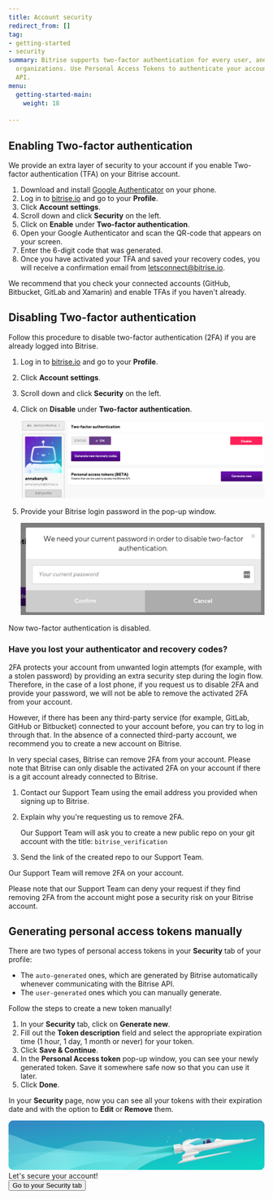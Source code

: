 ```yaml
---
title: Account security
redirect_from: []
tag:
- getting-started
- security
summary: Bitrise supports two-factor authentication for every user, and SAML SSO for
  organizations. Use Personal Access Tokens to authenticate your account to the Bitrise
  API.
menu:
  getting-started-main:
    weight: 18

---
```

## Enabling Two-factor authentication

We provide an extra layer of security to your account if you enable Two-factor authentication (TFA) on your Bitrise account.

1. Download and install [Google Authenticator](https://support.google.com/accounts/answer/1066447?hl=en) on your phone.
2. Log in to [bitrise.io](https://www.bitrise.io) and go to your **Profile**.
3. Click **Account settings**.
4. Scroll down and click **Security** on the left.
5. Click on **Enable** under **Two-factor authentication**.
6. Open your Google Authenticator and scan the QR-code that appears on your screen.
7. Enter the 6-digit code that was generated.
8. Once you have activated your TFA and saved your recovery codes, you will receive a confirmation email from letsconnect@bitrise.io.

We recommend that you check your connected accounts (GitHub, Bitbucket, GitLab and Xamarin) and enable TFAs if you haven't already.

## Disabling Two-factor authentication

Follow this procedure to disable two-factor authentication (2FA) if you are already logged into Bitrise.

1. Log in to [bitrise.io](https://www.bitrise.io) and go to your **Profile**.
2. Click **Account settings**.
3. Scroll down and click **Security** on the left.
4. Click on **Disable** under **Two-factor authentication**.

   ![](/img/disable-tfa.png)
5. Provide your Bitrise login password in the pop-up window.

   ![](/img/provide-password-2fa.jpg)

Now two-factor authentication is disabled.

### Have you lost your authenticator and recovery codes?

2FA protects your account from unwanted login attempts (for example, with a stolen password) by providing an extra security step during the login flow. Therefore, in the case of a lost phone, if you request us to disable 2FA and provide your password, we will not be able to remove the activated 2FA from your account.

However, if there has been any third-party service (for example, GitLab, GitHub or Bitbucket) connected to your account before, you can try to log in through that. In the absence of a connected third-party account, we recommend you to create a new account on Bitrise.

In very special cases, Bitrise can remove 2FA from your account. Please note that Bitrise can only disable the activated 2FA on your account if there is a git account already connected to Bitrise.

1. Contact our Support Team using the email address you provided when signing up to Bitrise.
2. Explain why you're requesting us to remove 2FA.

   Our Support Team will ask you to create a new public repo on your git account with the title: `bitrise_verification`
3. Send the link of the created repo to our Support Team.

Our Support Team will remove 2FA on your account.

Please note that our Support Team can deny your request if they find removing 2FA from the account might pose a security risk on your Bitrise account.

## Generating personal access tokens manually

There are two types of personal access tokens in your **Security** tab of your profile:

* The `auto-generated` ones, which are generated by Bitrise automatically whenever communicating with the Bitrise API.
* The `user-generated` ones which you can manually generate.

Follow the steps to create a new token manually!

1. In your **Security** tab, click on **Generate new**.
2. Fill out the **Token description** field and select the appropriate expiration time (1 hour, 1 day, 1 month or never) for your token.
3. Click **Save & Continue**.
4. In the **Personal Access token** pop-up window, you can see your newly generated token. Save it somewhere safe now so that you can use it later.
5. Click **Done**.

In your **Security** page, now you can see all your tokens with their expiration date and with the option to **Edit** or **Remove** them.

<div class="banner"> <img src="/assets/images/banner-bg-888x170.png" style="border: none;"> <div class="deploy-text">Let's secure your account!</div> <a target="_blank" href="https://app.bitrise.io/me/profile#/security"><button class="button">Go to your Security tab</button></a> </div>